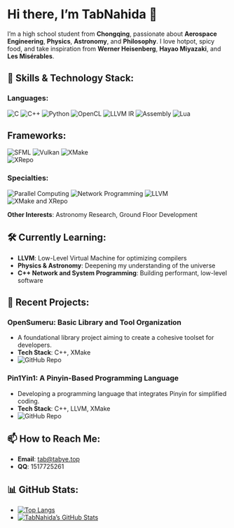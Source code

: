 # Hi there, I’m TabNahida 👋

I’m a high school student from **Chongqing**, passionate about **Aerospace Engineering**, **Physics**, **Astronomy**, and **Philosophy**. I love hotpot, spicy food, and take inspiration from **Werner Heisenberg**, **Hayao Miyazaki**, and **Les Misérables**.

## 🚀 Skills & Technology Stack:

### **Languages:**
![C](https://img.shields.io/badge/-C-A8B9CC?logo=c&logoColor=white&style=flat)
![C++](https://img.shields.io/badge/-C++-00599C?logo=c%2B%2B&logoColor=white&style=flat)
![Python](https://img.shields.io/badge/-Python-3776AB?logo=python&logoColor=white&style=flat)
![OpenCL](https://img.shields.io/badge/-OpenCL-1A1A1A?logo=opencl&logoColor=white&style=flat)
![LLVM IR](https://img.shields.io/badge/-LLVM_IR-262D40?logo=llvm&logoColor=white&style=flat)
![Assembly](https://img.shields.io/badge/-Assembly-525252?style=flat)
![Lua](https://img.shields.io/badge/-Lua-2C2D72?logo=lua&logoColor=white&style=flat)

## **Frameworks:**
![SFML](https://img.shields.io/badge/-SFML-00599C?style=flat)
![Vulkan](https://img.shields.io/badge/-Vulkan-AC162D?logo=vulkan&logoColor=white&style=flat)
![XMake](https://img.shields.io/badge/-XMake-90EE99?style=flat)  
![XRepo](https://img.shields.io/badge/-XRepo-90E090?style=flat)

### **Specialties:**
![Parallel Computing](https://img.shields.io/badge/-Parallel%20Computing-2E3440?style=flat)
![Network Programming](https://img.shields.io/badge/-Network%20Programming-00ADD8?style=flat)
![LLVM](https://img.shields.io/badge/-LLVM-262D40?style=flat)
![XMake and XRepo](https://img.shields.io/badge/-XMake%20XRepo-85E0A0?style=flat)

**Other Interests**: Astronomy Research, Ground Floor Development

## 🛠 Currently Learning:
- **LLVM**: Low-Level Virtual Machine for optimizing compilers
- **Physics & Astronomy**: Deepening my understanding of the universe
- **C++ Network and System Programming**: Building performant, low-level software

## 🎨 Recent Projects:

### **OpenSumeru: Basic Library and Tool Organization**
- A foundational library project aiming to create a cohesive toolset for developers.  
- **Tech Stack**: C++, XMake  
- ![GitHub Repo](https://img.shields.io/badge/-OpenSumeru-green?style=flat&logo=github)

### **Pin1Yin1: A Pinyin-Based Programming Language**
- Developing a programming language that integrates Pinyin for simplified coding.
- **Tech Stack**: C++, LLVM, XMake  
- ![GitHub Repo](https://img.shields.io/badge/-Pin1Yin1-orange?style=flat&logo=github)

## 📫 How to Reach Me:
- **Email**: tab@tabye.top
- **QQ**: 1517725261

## 📊 GitHub Stats:
- [![Top Langs](https://github-readme-stats.vercel.app/api/top-langs/?username=TabNahida&layout=compact)](https://github.com/anuraghazra/github-readme-stats)
- [![TabNahida’s GitHub Stats](https://github-readme-stats.vercel.app/api?username=TabNahida&show_icons=true)](https://github.com/anuraghazra/github-readme-stats)
